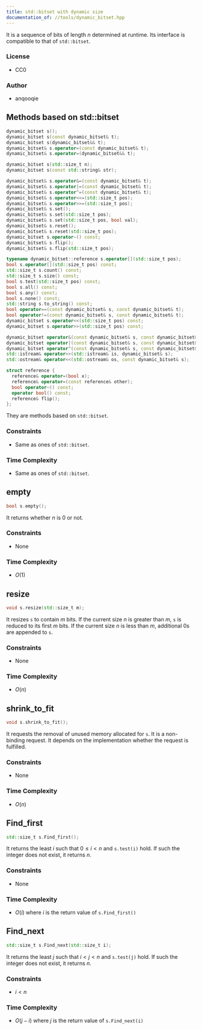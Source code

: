 ```yaml
---
title: std::bitset with dynamic size
documentation_of: //tools/dynamic_bitset.hpp
---
```


It is a sequence of bits of length $n$ determined at runtime.
Its interface is compatible to that of `std::bitset`.

### License
- CC0

### Author
- anqooqie

## Methods based on std::bitset
```cpp
dynamic_bitset s();
dynamic_bitset s(const dynamic_bitset& t);
dynamic_bitset s(dynamic_bitset&& t);
dynamic_bitset& s.operator=(const dynamic_bitset& t);
dynamic_bitset& s.operator=(dynamic_bitset&& t);

dynamic_bitset s(std::size_t n);
dynamic_bitset s(const std::string& str);

dynamic_bitset& s.operator&=(const dynamic_bitset& t);
dynamic_bitset& s.operator|=(const dynamic_bitset& t);
dynamic_bitset& s.operator^=(const dynamic_bitset& t);
dynamic_bitset& s.operator<<=(std::size_t pos);
dynamic_bitset& s.operator>>=(std::size_t pos);
dynamic_bitset& s.set();
dynamic_bitset& s.set(std::size_t pos);
dynamic_bitset& s.set(std::size_t pos, bool val);
dynamic_bitset& s.reset();
dynamic_bitset& s.reset(std::size_t pos);
dynamic_bitset s.operator~() const;
dynamic_bitset& s.flip();
dynamic_bitset& s.flip(std::size_t pos);

typename dynamic_bitset::reference s.operator[](std::size_t pos);
bool s.operator[](std::size_t pos) const;
std::size_t s.count() const;
std::size_t s.size() const;
bool s.test(std::size_t pos) const;
bool s.all() const;
bool s.any() const;
bool s.none() const;
std::string s.to_string() const;
bool operator==(const dynamic_bitset& s, const dynamic_bitset& t);
bool operator!=(const dynamic_bitset& s, const dynamic_bitset& t);
dynamic_bitset s.operator<<(std::size_t pos) const;
dynamic_bitset s.operator>>(std::size_t pos) const;

dynamic_bitset operator&(const dynamic_bitset& s, const dynamic_bitset& t);
dynamic_bitset operator|(const dynamic_bitset& s, const dynamic_bitset& t);
dynamic_bitset operator^(const dynamic_bitset& s, const dynamic_bitset& t);
std::istream& operator>>(std::istream& is, dynamic_bitset& s);
std::ostream& operator<<(std::ostream& os, const dynamic_bitset& s);

struct reference {
  reference& operator=(bool x);
  reference& operator=(const reference& other);
  bool operator~() const;
  operator bool() const;
  reference& flip();
};
```

They are methods based on `std::bitset`.

### Constraints
- Same as ones of `std::bitset`.

### Time Complexity
- Same as ones of `std::bitset`.

## empty
```cpp
bool s.empty();
```

It returns whether $n$ is $0$ or not.

### Constraints
- None

### Time Complexity
- $O(1)$

## resize
```cpp
void s.resize(std::size_t m);
```

It resizes `s` to contain $m$ bits.
If the current size $n$ is greater than $m$, `s` is reduced to its first $m$ bits.
If the current size $n$ is less than $m$, additional $0$s are appended to `s`.

### Constraints
- None

### Time Complexity
- $O(n)$

## shrink_to_fit
```cpp
void s.shrink_to_fit();
```

It requests the removal of unused memory allocated for `s`.
It is a non-binding request.
It depends on the implementation whether the request is fulfilled.

### Constraints
- None

### Time Complexity
- $O(n)$

## Find_first
```cpp
std::size_t s.Find_first();
```

It returns the least $i$ such that $0 \leq i < n$ and `s.test(i)` hold.
If such the integer does not exist, it returns $n$.

### Constraints
- None

### Time Complexity
- $O(i)$ where $i$ is the return value of `s.Find_first()`

## Find_next
```cpp
std::size_t s.Find_next(std::size_t i);
```

It returns the least $j$ such that $i < j < n$ and `s.test(j)` hold.
If such the integer does not exist, it returns $n$.

### Constraints
- $i < n$

### Time Complexity
- $O(j - i)$ where $j$ is the return value of `s.Find_next(i)`

